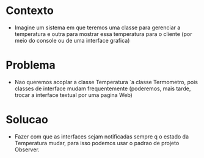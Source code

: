 # Contexto
- Imagine um sistema em que teremos uma classe para gerenciar a temperatura e outra para mostrar essa 
temperatura para o cliente (por meio do console ou de uma interface grafica)

# Problema
- Nao queremos acoplar a classe Temperatura `a classe Termometro, pois classes de interface mudam frequentemente (poderemos, mais tarde, 
trocar a interface textual por uma pagina Web)

# Solucao
- Fazer com que as interfaces sejam notificadas sempre q o estado da Temperatura mudar, para isso podemos usar o padrao de projeto Observer.
